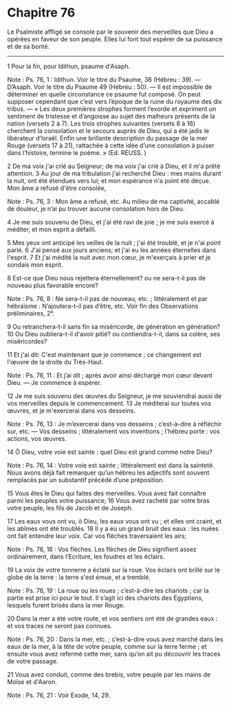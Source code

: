 # Chapitre 76

Le Psalmiste affligé se console par le souvenir des merveilles que Dieu a opérées en faveur de son peuple.
Elles lui font tout espérer de sa puissance et de sa bonté.

***

1 Pour la fin, pour Idithun, psaume d'Asaph.

<span class="bible-note">Note : </span> Ps. 76, 1 : Idithun. Voir le titre du Psaume, 38 (Hébreu : 39). ― D’Asaph. Voir le titre du Psaume 49 (Hébreu : 50). ― Il est impossible de déterminer en quelle circonstance ce psaume fut composé. On peut supposer cependant que c’est vers l’époque de la ruine du royaume des dix tribus. ― « Les deux premières strophes forment l’exorde et expriment un sentiment de tristesse et d’angoisse au sujet des malheurs présents de la nation (versets 2 à 7). Les trois strophes suivantes (versets 8 à 16) cherchent la consolation et le secours auprès de Dieu, qui a été jadis le libérateur d’Israël. Enfin une brillante description du passage de la mer Rouge (versets 17 à 21), rattachée à cette idée d’une consolation à puiser dans l’histoire, termine le poème. » (Ed. REUSS. )


2 De ma voix j'ai crié au Seigneur; de ma voix j'ai crié à Dieu, et il m'a prêté attention. 3 Au jour de ma tribulation j'ai recherché Dieu : mes mains durant la nuit, ont été étendues vers lui; et mon espérance n'a point été déçue. Mon âme a refusé d'être consolée,

<span class="bible-note">Note : </span> Ps. 76, 3 : Mon âme a refusé, etc. Au milieu de ma captivité, accablé de douleur, je n’ai pu trouver aucune consolation hors de Dieu.

4 Je me suis souvenu de Dieu, et j'ai été ravi de joie ; je me suis exercé à méditer, et mon esprit a défailli.


5 Mes yeux ont anticipé les veilles de la nuit ; j'ai été troublé, et je n'ai point parlé. 6 J'ai pensé aux jours anciens; et j'ai eu les années éternelles dans l'esprit. 7 Et j'ai médité la nuit avec mon cœur, je m'exerçais à prier et je sondais mon esprit.


8 Est-ce que Dieu nous rejettera éternellement? ou ne sera-t-il pas de nouveau plus favorable encore?

<span class="bible-note">Note : </span> Ps. 76, 8 : Ne sera-t-il pas de nouveau, etc. ; littéralement et par hébraïsme : N’ajoutera-t-il pas d’être, etc. Voir fin des Observations préliminaires, 2°.

9 Ou retranchera-t-il sans fin sa miséricorde, de génération en génération? 10 Ou Dieu oubliera-t-il d'avoir pitié? ou contiendra-t-il, dans sa colère, ses miséricordes?


11 Et j'ai dit: C'est maintenant que je commence ; ce changement est l'œuvre de la droite du Très-Haut.

<span class="bible-note">Note : </span> Ps. 76, 11 : Et j’ai dit ; après avoir ainsi déchargé mon cœur devant Dieu. ― Je commence à espérer.

12 Je me suis souvenu des œuvres du Seigneur, je me souviendrai aussi de vos merveilles depuis le commencement. 13 Je méditerai sur toutes vos œuvres, et je m'exercerai dans vos desseins.

<span class="bible-note">Note : </span> Ps. 76, 13 : Je m’exercerai dans vos desseins ; c’est-à-dire à réfléchir sur, etc. ― Vos desseins ; littéralement vos inventions ; l’hébreu porte : vos actions, vos œuvres.


14 Ô Dieu, votre voie est sainte : quel Dieu est grand comme notre Dieu?

<span class="bible-note">Note : </span> Ps. 76, 14 : Votre voie est sainte ; littéralement est dans la sainteté. Nous avons déjà fait remarquer qu’un hébreu les adjectifs sont souvent remplacés par un substantif précédé d’une préposition.

15 Vous êtes le Dieu qui faites des merveilles. Vous avez fait connaître parmi les peuples votre puissance; 16 Vous avez racheté par votre bras votre peuple, les fils de Jacob et de Joseph.


17 Les eaux vous ont vu, ô Dieu, les eaux vous ont vu ; et elles ont craint, et les abîmes ont été troublés. 18 Il y a eu un grand bruit des eaux : les nuées ont fait entendre leur voix. Car vos flèches traversaient les airs;

<span class="bible-note">Note : </span> Ps. 76, 18 : Vos flèches. Les flèches de Dieu signifient assez ordinairement, dans l’Ecriture, les foudres et les éclairs.


19 La voix de votre tonnerre a éclaté sur la roue. Vos éclairs ont brillé sur le globe de la terre : la terre s'est émue, et a tremblé.

<span class="bible-note">Note : </span> Ps. 76, 19 : La roue ou les roues ; c’est-à-dire les chariots ; car la partie est prise ici pour le tout. Il s’agit ici des chariots des Egyptiens, lesquels furent brisés dans la mer Rouge.

20 Dans la mer a été votre route, et vos sentiers ont été de grandes eaux : et vos traces ne seront pas connues.

<span class="bible-note">Note : </span> Ps. 76, 20 : Dans la mer, etc. ; c’est-à-dire vous avez marché dans les eaux de la mer, à la tête de votre peuple, comme sur la terre ferme ; et ensuite vous avez refermé cette mer, sans qu’on ait pu découvrir les traces de votre passage.

21 Vous avez conduit, comme des brebis, votre peuple par les mains de Moïse et d'Aaron.

<span class="bible-note">Note : </span> Ps. 76, 21 : Voir Exode, 14, 29.

